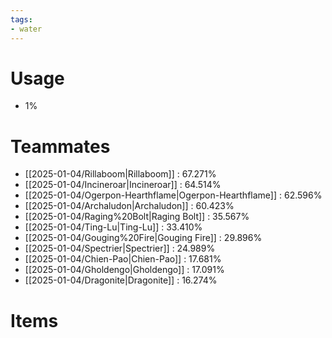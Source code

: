 ```yaml
---
tags:
- water
---
```

# Usage
- 1%
# Teammates
- [[2025-01-04/Rillaboom|Rillaboom]] : 67.271%
- [[2025-01-04/Incineroar|Incineroar]] : 64.514%
- [[2025-01-04/Ogerpon-Hearthflame|Ogerpon-Hearthflame]] : 62.596%
- [[2025-01-04/Archaludon|Archaludon]] : 60.423%
- [[2025-01-04/Raging%20Bolt|Raging Bolt]] : 35.567%
- [[2025-01-04/Ting-Lu|Ting-Lu]] : 33.410%
- [[2025-01-04/Gouging%20Fire|Gouging Fire]] : 29.896%
- [[2025-01-04/Spectrier|Spectrier]] : 24.989%
- [[2025-01-04/Chien-Pao|Chien-Pao]] : 17.681%
- [[2025-01-04/Gholdengo|Gholdengo]] : 17.091%
- [[2025-01-04/Dragonite|Dragonite]] : 16.274%
# Items